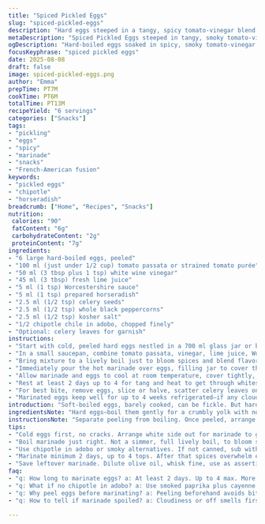```yaml
---
title: "Spiced Pickled Eggs"
slug: "spiced-pickled-eggs"
description: "Hard eggs steeped in a tangy, spicy tomato-vinegar blend with horseradish and smoked paprika. The marinade balances sharpness from white wine vinegar and lemon juice with umami hits from Worcestershire and a hint of smoky heat from chipotle chili. Whole peppercorns and celery seeds offer earthy crunch. After heating the marinade to bloom the spices, pour over peeled boiled eggs, chill for flavors to deepen. Perfect for snacking or jazzing up salads; eggs store refrigerated up to a month. A quick savory bite with punch."
metaDescription: "Spiced Pickled Eggs steeped in tangy, smoky tomato-vinegar marinade with horseradish, chipotle, peppercorn crunch; chill to deepen flavor over days."
ogDescription: "Hard-boiled eggs soaked in spicy, smoky tomato-vinegar mix with horseradish and chipotle; peppercorns pop under teeth. Marinate cold, chill well, slice to serve."
focusKeyphrase: "spiced pickled eggs"
date: 2025-08-08
draft: false
image: spiced-pickled-eggs.png
author: "Emma"
prepTime: PT7M
cookTime: PT6M
totalTime: PT13M
recipeYield: "6 servings"
categories: ["Snacks"]
tags:
- "pickling"
- "eggs"
- "spicy"
- "marinade"
- "snacks"
- "French-American fusion"
keywords:
- "pickled eggs"
- "chipotle"
- "horseradish"
breadcrumb: ["Home", "Recipes", "Snacks"]
nutrition: 
 calories: "90"
 fatContent: "6g"
 carbohydrateContent: "2g"
 proteinContent: "7g"
ingredients:
- "6 large hard-boiled eggs, peeled"
- "100 ml (just under 1/2 cup) tomato passata or strained tomato purée"
- "50 ml (3 tbsp plus 1 tsp) white wine vinegar"
- "45 ml (3 tbsp) fresh lime juice"
- "5 ml (1 tsp) Worcestershire sauce"
- "5 ml (1 tsp) prepared horseradish"
- "2.5 ml (1/2 tsp) celery seeds"
- "2.5 ml (1/2 tsp) whole black peppercorns"
- "2.5 ml (1/2 tsp) kosher salt"
- "1/2 chipotle chile in adobo, chopped finely"
- "Optional: celery leaves for garnish"
instructions:
- "Start with cold, peeled hard eggs nestled in a 700 ml glass jar or bowl — no cracks, no whites peeking out."
- "In a small saucepan, combine tomato passata, vinegar, lime juice, Worcestershire, horseradish, celery seeds, peppercorns, salt, and chopped chipotle."
- "Bring mixture to a lively boil just to bloom spices and blend flavors; bubbles should rapidly form, not a simmer."
- "Immediately pour the hot marinade over eggs, filling jar to cover them completely; expect slight bubbling sounds as heat meets cold eggs."
- "Allow marinade and eggs to cool at room temperature, cover tightly, then chill in fridge."
- "Rest at least 2 days up to 4 for tang and heat to get through whites; eggs darken, marinade thickens slightly."
- "For best bite, remove eggs, slice or halve, scatter celery leaves on top for green freshness and crunch contrast."
- "Marinated eggs keep well for up to 4 weeks refrigerated—if any cloudiness or off-smells, toss immediately."
introduction: "Soft-boiled eggs, barely cooked, can be fickle. But hard boiled, that’s a canvas begging for acid and spice. Pickling eggs is old school, simple, but done right it’s complex. I’ve swapped out jalapeño for chipotle here—smokier, deeper heat that wakes the tomato’s sweetness and horseradish’s punch. Tomato passata over straight tomato juice for thickness, heft. Vinegar and lime juice? Both for layered tartness, not just sourness. Worcestershire sneaks in savory notes, like umami whispers. Seeds and peppercorns grind little bursts under teeth, celery leaves a fresh snap. No em dashes—sometimes things need commas or semicolons; chopping steps feels like chopping flavors. It’s about the sizzle of hot marinade hitting cold eggs, the smells twisting up your kitchen, sharp with lemon, smoky with chipotle, subtle crunch in bite. Know the signs—deep ruby color, soft but tangy white texture. Marinating eggs is an art, not a rush."
ingredientsNote: "Hard eggs—boil them gently for a crumbly yolk with no green ring. Cold water shock stops them cooking, dries shell for easier peeling. Substitute tomato passata for canned crushed tomatoes if needed—just blitz smooth with blender first. Lime juice can swap with fresh lemon but lime adds brightness I prefer. Chipotle in adobo can be tricky; use canned chili or smoked paprika plus a pinch of cayenne if unavailable. Worcestershire adds savory depth; tamari or soy sauce can replace if vegan or out. Celery seeds and whole peppercorns are crucial for texture contrasts and aromatics—don't grind beforehand or lose that pop under teeth. Salt adjusts flavor intensity—use kosher or sea salt, skip table salt. Celery leaves for garnish can be parsley or fresh dill to shift herb profile if you dislike celery’s aroma. Always use clear glass container for even marinade coverage and easy color checking."
instructionsNote: "Separate peeling from boiling. Once peeled, arrange eggs so white surfaces face outward for maximum marinade contact. Heating the marinade is crucial; it softens spices releasing oils and dissolves salt and horseradish evenly. Watch the boil—not too long or tomato reduces too much, thickens wrong. Pour marinade hot over cold eggs to start infusion, then chill quickly to avoid off smells and bacterial growth. Cover jar tightly to prevent fridge odors seeping in, but don’t seal air-tight if using a plastic lid—pressure can build. Marinating longer than 2 days deepens flavor and color, but beyond 4 days spices dominate, egg tethers vanish. Check for cloudy liquid—sign of spoilage, toss if seen. When ready, slice with serrated knife for clean edges. Use celery leaves not just for looks but cut richness and add fresh herbal notes. Reserve marinade: diluted with olive oil, it doubles as an assertive salad dressing. Simple tweaks in timing or ingredients here completely shift flavor profile—play with it once comfortable."
tips:
- "Cold eggs first, no cracks. Arrange white side out for marinade to grab fullest. Jar needs glass; plastic hides color shifting, smells weird. Peeling done early means no peeling mess in marinade later. After pour, bubbles happen—hot hits cold. That’s scent bloom and spice soften. Do not stir post-pour or marinate hue freaks out."
- "Boil marinade just right. Not a simmer, full lively boil, to bloom spices—celery seeds pop flavor, peppercorns soften skins. Overheat and tomato thickens wrong, masks brightness. Quick pour after boil crucial; slow cooling dulls horseradish punch and chipotle smokiness. Timing here defines final flavor shadows in eggs."
- "Use chipotle in adobo or smoky alternatives. If not canned, sub with smoked paprika plus tiny cayenne, rough but same deep heat. Worcestershire adds umami whispers; tamari or soy sauce get close when vegan or out. Lime juice over lemon gives brighter zip—lemon can dull the edges a bit. Adjust salt last; kosher salt preferred, table salt too sharp here."
- "Marinate minimum 2 days, up to 4 tops. After that spices overwhelm egg texture. Color deepens ruby, whites turn tangy-soft, yolk stays firm. Passage under fridge chill important; keep jar closed but vent plastic lids slightly to avoid pressure build-up. Any cloudiness, smells off - toss. No risks with eggs and acid blends."
- "Save leftover marinade. Dilute olive oil, whisk fine, use as assertive dressing. Celery leaves garnish - swap parsley or dill if celery aroma offends. Crunch contrast and fresh notes not just looks. Slice eggs with serrated to avoid tearing whites; good presentation changes perception of simple snack. Timing flavor shifts big deal here."
faq:
- "q: How long to marinate eggs? a: At least 2 days. Up to 4 max. More means spice takes over texture. Color shifts ruby, soft white texture. Refrigerator only. Not airtight; plastic lids vent needed or jar lids snug."
- "q: What if no chipotle in adobo? a: Use smoked paprika plus cayenne pinch. Different but close smoky heat. Fresh jalapeño more sharp, less depth. Avoid plain chili powders; lose smoky earthiness. Adjust horseradish if milder chipotle sub used."
- "q: Why peel eggs before marinating? a: Peeling beforehand avoids bitter white detachment inside jar. White surface contact with acid crucial for flavor. Cracked eggs leak white and ruin batch. Cold shock after boiling aids peeling, prevent green yolk ring."
- "q: How to tell if marinade spoiled? a: Cloudiness or off smells first flag. Discard immediately, no taste test. Check fridge temps. Acid delays but doesn’t stop spoilage. If unsure, toss. No second chances with eggs and acid-based marinades."

---
```

